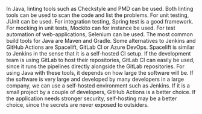 In Java, linting tools such as Checkstyle and PMD can be used. Both linting tools can be used to scan the code and list the problems. For unit testing, JUnit can be used. For integration testing, Spring test is a good framework. For mocking in unit tests, Mockito can for instance be used. For test automation of web-applications, Selenium can be used. The most common build tools for Java are Maven and Gradle. 
Some alternatives to Jenkins and GitHub Actions are Spacelift, GitLab CI or Azure DevOps.  Spacelift is similar to Jenkins in the sense that it is a self-hosted CI setup. If the development team is using GitLab to host their repositories, GitLab CI can easily be used, since it runs the pipelines directly alongside the GitLab repositories. 
For using Java with these tools, it depends on how large the software will be. If the software is very large and developed by many developers in a large company, we can use a self-hosted environment such as Jenkins. If it is a small project by a couple of developers, GitHub Actions is a better choice. If the application needs stronger security, self-hosting may be a better choice, since the secrets are never exposed to outsiders. 